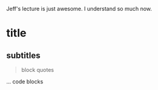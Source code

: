 Jeff's lecture is just awesome.
I understand so much now.

# title

## subtitles

>block quotes

...
code blocks
```
